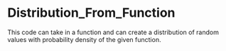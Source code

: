 # Distribution_From_Function
This code can take in a function and can create a distribution of random values with probability density of the given function.
